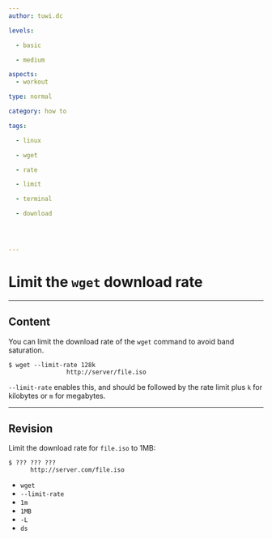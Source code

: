 ```yaml
---
author: tuwi.dc

levels:

  - basic

  - medium

aspects:
  - workout

type: normal

category: how to

tags:

  - linux

  - wget

  - rate

  - limit

  - terminal

  - download




---
```


# Limit the `wget` download rate

---
## Content

You can limit the download rate of the `wget` command to avoid band saturation.


```
$ wget --limit-rate 128k 
                http://server/file.iso
```

`--limit-rate` enables this, and should be followed by the rate limit plus `k` for kilobytes or `m` for megabytes.

---
## Revision

Limit the download rate for `file.iso`  to 1MB:
```
$ ??? ??? ??? 
      http://server.com/file.iso
```

* `wget`
* `--limit-rate`
* `1m`
* `1MB`
* `-L`
* `ds`

 
